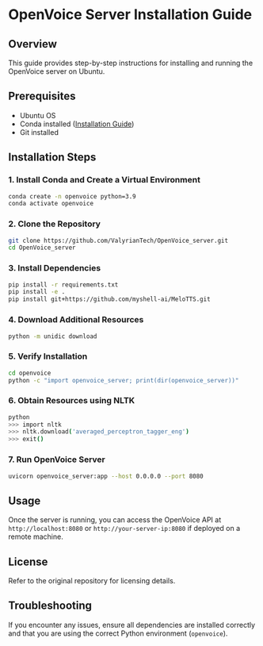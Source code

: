 # OpenVoice Server Installation Guide

## Overview

This guide provides step-by-step instructions for installing and running the OpenVoice server on Ubuntu.

## Prerequisites

- Ubuntu OS
- Conda installed ([Installation Guide](https://docs.conda.io/projects/conda/en/latest/user-guide/install/index.html))
- Git installed

## Installation Steps

### 1. Install Conda and Create a Virtual Environment

```sh
conda create -n openvoice python=3.9
conda activate openvoice
```

### 2. Clone the Repository

```sh
git clone https://github.com/ValyrianTech/OpenVoice_server.git
cd OpenVoice_server
```

### 3. Install Dependencies

```sh
pip install -r requirements.txt
pip install -e .
pip install git+https://github.com/myshell-ai/MeloTTS.git
```

### 4. Download Additional Resources

```sh
python -m unidic download
```

### 5. Verify Installation

```sh
cd openvoice
python -c "import openvoice_server; print(dir(openvoice_server))"
```

### 6. Obtain Resources using NLTK

```sh
python
>>> import nltk
>>> nltk.download('averaged_perceptron_tagger_eng')
>>> exit()
```

### 7. Run OpenVoice Server

```sh
uvicorn openvoice_server:app --host 0.0.0.0 --port 8080
```

## Usage

Once the server is running, you can access the OpenVoice API at `http://localhost:8080` or `http://your-server-ip:8080` if deployed on a remote machine.

## License

Refer to the original repository for licensing details.

## Troubleshooting

If you encounter any issues, ensure all dependencies are installed correctly and that you are using the correct Python environment (`openvoice`).
